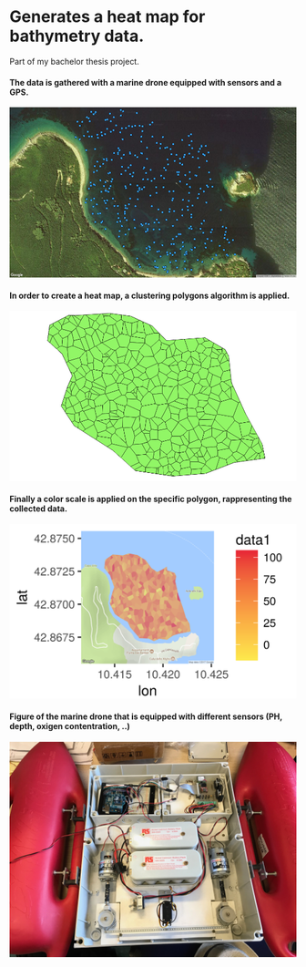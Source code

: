 # Generates a heat map for bathymetry data.
Part of my bachelor thesis project. 

#### The data is gathered with a marine drone equipped with sensors and a GPS. 
![alt text](https://github.com/aldipiroli/HeatMap_Generator_Bathymetry/blob/master/img/1.png)

#### In order to create a heat map, a clustering polygons algorithm is applied. 
![alt text](https://github.com/aldipiroli/HeatMap_Generator_Bathymetry/blob/master/img/3.png)

#### Finally a color scale is applied on the specific polygon, rappresenting the collected data.
![alt text](https://github.com/aldipiroli/HeatMap_Generator_Bathymetry/blob/master/img/4.png)

#### Figure of the marine drone that is equipped with different sensors (PH, depth, oxigen contentration, ..)
![alt text](https://github.com/aldipiroli/HeatMap_Generator_Bathymetry/blob/master/img/5.jpg)

